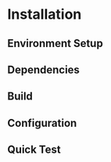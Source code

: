 # Installation

## Environment Setup


## Dependencies


## Build

## Configuration

## Quick Test

